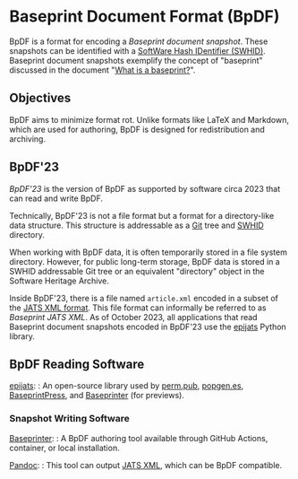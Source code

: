 Baseprint Document Format (BpDF)
================================

BpDF is a format for encoding a *Baseprint document snapshot*.
These snapshots can be identified with a
[SoftWare Hash IDentifier (SWHID)](https://swhid.org).
Baseprint document snapshots exemplify the concept of "baseprint" discussed in the
document
"[What is a baseprint?](https://perm.pub/HKSI5NPzMFmgRlb4Vboi71OTKYo)".


Objectives
----------

BpDF aims to minimize format rot.
Unlike formats like LaTeX and Markdown, which are used for authoring, BpDF is designed
for redistribution and archiving.


BpDF'23
-------

*BpDF'23* is the version of BpDF as supported by software circa 2023 that can read and
write BpDF.

Technically, BpDF'23 is not a file format
but a format for a directory-like data structure.
This structure is addressable as
a [Git](https://en.wikipedia.org/wiki/Git) tree and [SWHID](https://swhid.org)
directory.

When working with BpDF data,
it is often temporarily stored in a file system directory.
However, for public long-term storage, BpDF data is stored in a SWHID addressable Git tree or
an equivalent "directory" object in the Software Heritage Archive.

Inside BpDF'23, there is a file named `article.xml` encoded in a subset of the
[JATS XML format](../jats.md).
This file format can informally be referred to as *Baseprint JATS XML*.
As of October 2023,
all applications that read Baseprint document snapshots encoded in BpDF'23
use the [epijats](https://gitlab.com/perm.pub/epijats) Python library.


BpDF Reading Software
---------------------

[epijats](https://gitlab.com/perm.pub/epijats):
:   An open-source library used by
    [perm.pub](https://perm.pub),
    [popgen.es](https://popgen.es),
    [BaseprintPress](https://gitlab.com/perm.pub/baseprintpress), and
    [Baseprinter](https://try.perm.pub/baseprinter/) (for previews).

### Snapshot Writing Software

[Baseprinter](https://try.perm.pub/baseprinter):
:   A BpDF authoring tool available through GitHub Actions, container, or local
    installation.

[Pandoc](https://try.perm.pub/pandoc):
:   This tool can output [JATS XML](../jats.md), which can be BpDF compatible.

